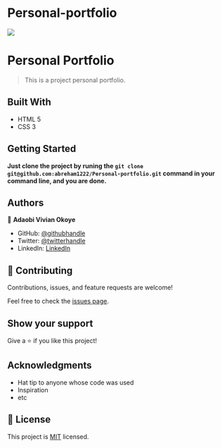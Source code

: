 # Personal-portfolio
![](https://img.shields.io/badge/Microverse-blueviolet)

# Personal Portfolio

> This is a project personal portfolio.

## Built With

- HTML 5
- CSS 3


## Getting Started

**Just clone the project by runing the `git clone git@github.com:abreham1222/Personal-portfolio.git` command in your command line, and you are done.**


## Authors

👤 **Adaobi Vivian Okoye**

- GitHub: [@githubhandle](https://github.com/adanzeakonobi)
- Twitter: [@twitterhandle](https://twitter.com/Adaebubemmuta)
- LinkedIn: [LinkedIn](https://linkedin.com/in/okoyeaadaobi)

## 🤝 Contributing

Contributions, issues, and feature requests are welcome!

Feel free to check the [issues page](../../issues/).

## Show your support

Give a ⭐️ if you like this project!

## Acknowledgments

- Hat tip to anyone whose code was used
- Inspiration
- etc

## 📝 License

This project is [MIT](./MIT.md) licensed.
